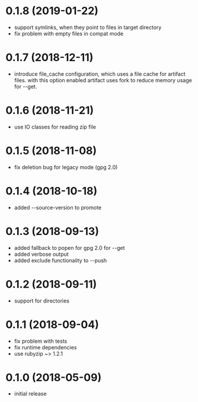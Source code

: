 0.1.8 (2019-01-22)
==================

- support symlinks, when they point to files in target directory
- fix problem with empty files in compat mode

0.1.7 (2018-12-11)
==================

- introduce file\_cache configuration, which uses a file cache for artifact files.
  with this option enabled artifact uses fork to reduce memory usage for --get.

0.1.6 (2018-11-21)
==================

- use IO classes for reading zip file

0.1.5 (2018-11-08)
==================

- fix deletion bug for legacy mode (gpg 2.0)

0.1.4 (2018-10-18)
==================

- added --source-version to promote

0.1.3 (2018-09-13)
==================

- added fallback to popen for gpg 2.0 for --get
- added verbose output
- added exclude functionality to --push

0.1.2 (2018-09-11)
==================

- support for directories

0.1.1 (2018-09-04)
==================

- fix problem with tests
- fix runtime dependencies
- use rubyzip ~> 1.2.1

0.1.0 (2018-05-09)
==================

- initial release
